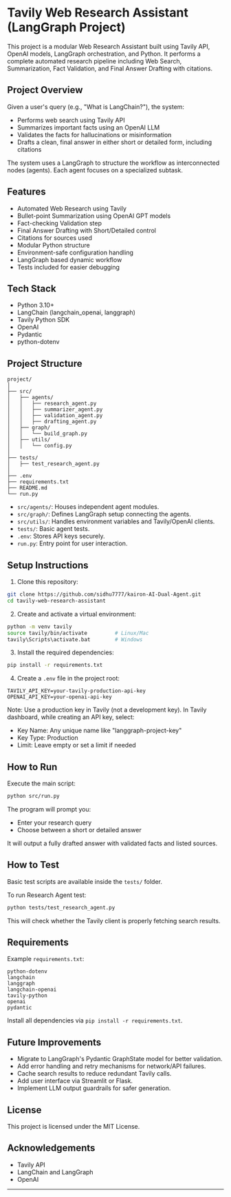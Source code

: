 # Tavily Web Research Assistant (LangGraph Project)

This project is a modular Web Research Assistant built using Tavily API, OpenAI models, LangGraph orchestration, and Python. It performs a complete automated research pipeline including Web Search, Summarization, Fact Validation, and Final Answer Drafting with citations.

## Project Overview

Given a user's query (e.g., "What is LangChain?"), the system:

- Performs web search using Tavily API
- Summarizes important facts using an OpenAI LLM
- Validates the facts for hallucinations or misinformation
- Drafts a clean, final answer in either short or detailed form, including citations

The system uses a LangGraph to structure the workflow as interconnected nodes (agents). Each agent focuses on a specialized subtask.

## Features

- Automated Web Research using Tavily
- Bullet-point Summarization using OpenAI GPT models
- Fact-checking Validation step
- Final Answer Drafting with Short/Detailed control
- Citations for sources used
- Modular Python structure
- Environment-safe configuration handling
- LangGraph based dynamic workflow
- Tests included for easier debugging

## Tech Stack

- Python 3.10+
- LangChain (langchain_openai, langgraph)
- Tavily Python SDK
- OpenAI
- Pydantic
- python-dotenv

## Project Structure

```
project/
│
├── src/
│   ├── agents/
│   │   ├── research_agent.py
│   │   ├── summarizer_agent.py
│   │   ├── validation_agent.py
│   │   ├── drafting_agent.py
│   ├── graph/
│   │   └── build_graph.py
│   ├── utils/
│   │   └── config.py
│
├── tests/
│   ├── test_research_agent.py
│
├── .env
├── requirements.txt
├── README.md
└── run.py
```

- `src/agents/`: Houses independent agent modules.
- `src/graph/`: Defines LangGraph setup connecting the agents.
- `src/utils/`: Handles environment variables and Tavily/OpenAI clients.
- `tests/`: Basic agent tests.
- `.env`: Stores API keys securely.
- `run.py`: Entry point for user interaction.

## Setup Instructions

1. Clone this repository:

```bash
git clone https://github.com/sidhu7777/kairon-AI-Dual-Agent.git
cd tavily-web-research-assistant
```

2. Create and activate a virtual environment:

```bash
python -m venv tavily
source tavily/bin/activate         # Linux/Mac
tavily\Scripts\activate.bat        # Windows
```

3. Install the required dependencies:

```bash
pip install -r requirements.txt
```

4. Create a `.env` file in the project root:

```
TAVILY_API_KEY=your-tavily-production-api-key
OPENAI_API_KEY=your-openai-api-key
```

Note: Use a production key in Tavily (not a development key). In Tavily dashboard, while creating an API key, select:

- Key Name: Any unique name like "langgraph-project-key"
- Key Type: Production
- Limit: Leave empty or set a limit if needed

## How to Run

Execute the main script:

```bash
python src/run.py
```

The program will prompt you:

- Enter your research query
- Choose between a short or detailed answer

It will output a fully drafted answer with validated facts and listed sources.

## How to Test

Basic test scripts are available inside the `tests/` folder.

To run Research Agent test:

```bash
python tests/test_research_agent.py
```

This will check whether the Tavily client is properly fetching search results.

## Requirements

Example `requirements.txt`:

```
python-dotenv
langchain
langgraph
langchain-openai
tavily-python
openai
pydantic
```

Install all dependencies via `pip install -r requirements.txt`.

## Future Improvements

- Migrate to LangGraph's Pydantic GraphState model for better validation.
- Add error handling and retry mechanisms for network/API failures.
- Cache search results to reduce redundant Tavily calls.
- Add user interface via Streamlit or Flask.
- Implement LLM output guardrails for safer generation.

## License

This project is licensed under the MIT License.

## Acknowledgements

- Tavily API
- LangChain and LangGraph
- OpenAI

---
